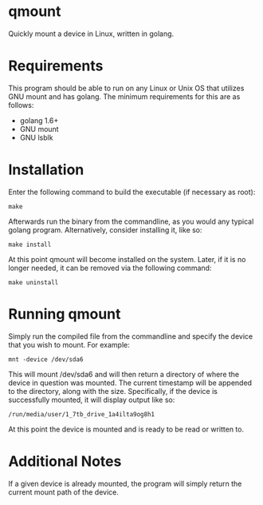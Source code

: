 # qmount

Quickly mount a device in Linux, written in golang.

# Requirements

This program should be able to run on any Linux or Unix OS that utilizes
GNU mount and has golang. The minimum requirements for this are as follows:

* golang 1.6+
* GNU mount
* GNU lsblk

# Installation

Enter the following command to build the executable (if necessary as root):

```
make
```

Afterwards run the binary from the commandline, as you would any typical
golang program. Alternatively, consider installing it, like so:

```
make install
```

At this point qmount will become installed on the system. Later, if it is
no longer needed, it can be removed via the following command:

```
make uninstall
```

# Running qmount

Simply run the compiled file from the commandline and specify the device
that you wish to mount. For example:

```
mnt -device /dev/sda6
```

This will mount /dev/sda6 and will then return a directory of where the
device in question was mounted. The current timestamp will be appended to the
directory, along with the size. Specifically, if the device is successfully
mounted, it will display output like so:

```
/run/media/user/1_7tb_drive_1a4ilta9og8h1
```

At this point the device is mounted and is ready to be read or written to.

# Additional Notes

If a given device is already mounted, the program will simply return the
current mount path of the device.
